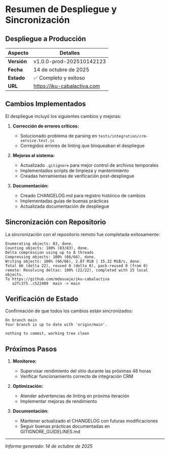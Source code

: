 # Resumen de Despliegue y Sincronización

## Despliegue a Producción

| Aspecto | Detalles |
|---------|----------|
| **Versión** | v1.0.0-prod-202510142123 |
| **Fecha** | 14 de octubre de 2025 |
| **Estado** | ✅ Completo y exitoso |
| **URL** | https://iku-cabalactiva.com |

## Cambios Implementados

El despliegue incluyó los siguientes cambios y mejoras:

1. **Corrección de errores críticos:**
   - Solucionado problema de parsing en `tests/integration/crm-service.test.js`
   - Corregidos errores de linting que bloqueaban el despliegue

2. **Mejoras al sistema:**
   - Actualizado `.gitignore` para mejor control de archivos temporales
   - Implementados scripts de limpieza y mantenimiento
   - Creadas herramientas de verificación post-despliegue

3. **Documentación:**
   - Creado CHANGELOG.md para registro histórico de cambios
   - Implementadas guías de buenas prácticas
   - Actualizada documentación de despliegue

## Sincronización con Repositorio

La sincronización con el repositorio remoto fue completada exitosamente:

```
Enumerating objects: 83, done.
Counting objects: 100% (83/83), done.
Delta compression using up to 8 threads
Compressing objects: 100% (66/66), done.
Writing objects: 100% (66/66), 2.87 MiB | 15.32 MiB/s, done.
Total 66 (delta 22), reused 0 (delta 0), pack-reused 0 (from 0)
remote: Resolving deltas: 100% (22/22), completed with 15 local objects.
To https://github.com/mdasuaje/iku-cabalactiva
   a2fc375..c522489  main -> main
```

## Verificación de Estado

Confirmación de que todos los cambios están sincronizados:

```
On branch main
Your branch is up to date with 'origin/main'.

nothing to commit, working tree clean
```

## Próximos Pasos

1. **Monitoreo:**
   - Supervisar rendimiento del sitio durante las próximas 48 horas
   - Verificar funcionamiento correcto de integración CRM

2. **Optimización:**
   - Atender advertencias de linting en próxima iteración
   - Implementar mejoras de rendimiento

3. **Documentación:**
   - Mantener actualizado el CHANGELOG con futuras modificaciones
   - Seguir buenas prácticas documentadas en GITIGNORE_GUIDELINES.md

---

*Informe generado: 14 de octubre de 2025*